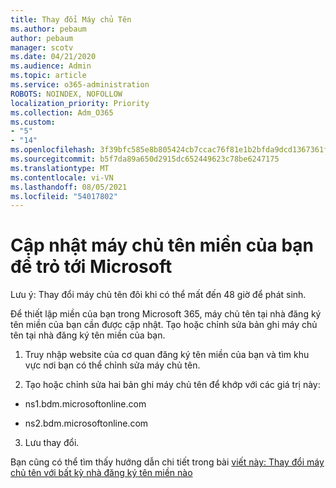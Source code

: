 ```yaml
---
title: Thay đổi Máy chủ Tên
ms.author: pebaum
author: pebaum
manager: scotv
ms.date: 04/21/2020
ms.audience: Admin
ms.topic: article
ms.service: o365-administration
ROBOTS: NOINDEX, NOFOLLOW
localization_priority: Priority
ms.collection: Adm_O365
ms.custom:
- "5"
- "14"
ms.openlocfilehash: 3f39bfc585e8b805424cb7ccac76f81e1b2bfda9dcd1367361fec6a668c545bb
ms.sourcegitcommit: b5f7da89a650d2915dc652449623c78be6247175
ms.translationtype: MT
ms.contentlocale: vi-VN
ms.lasthandoff: 08/05/2021
ms.locfileid: "54017802"
---
```

# <a name="update-your-domain-nameservers-to-point-to-microsoft"></a>Cập nhật máy chủ tên miền của bạn để trỏ tới Microsoft

Lưu ý: Thay đổi máy chủ tên đôi khi có thể mất đến 48 giờ để phát sinh.
  
Để thiết lập miền của bạn trong Microsoft 365, máy chủ tên tại nhà đăng ký tên miền của bạn cần được cập nhật. Tạo hoặc chỉnh sửa bản ghi máy chủ tên tại nhà đăng ký tên miền của bạn.
  
1. Truy nhập website của cơ quan đăng ký tên miền của bạn và tìm khu vực nơi bạn có thể chỉnh sửa máy chủ tên.
  
2. Tạo hoặc chỉnh sửa hai bản ghi máy chủ tên để khớp với các giá trị này:

  - ns1.bdm.microsoftonline.com

  - ns2.bdm.microsoftonline.com

3. Lưu thay đổi.

Bạn cũng có thể tìm thấy hướng dẫn chi tiết trong bài [viết này: Thay đổi máy chủ tên với bất kỳ nhà đăng ký tên miền nào](https://docs.microsoft.com/microsoft-365/admin/get-help-with-domains/change-nameservers-at-any-domain-registrar)
  